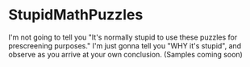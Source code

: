 # StupidMathPuzzles
I'm not going to tell you "It's normally stupid to use these puzzles for prescreening purposes."  I'm just gonna tell you "WHY it's stupid", and observe as you arrive at your own conclusion. (Samples coming soon)
